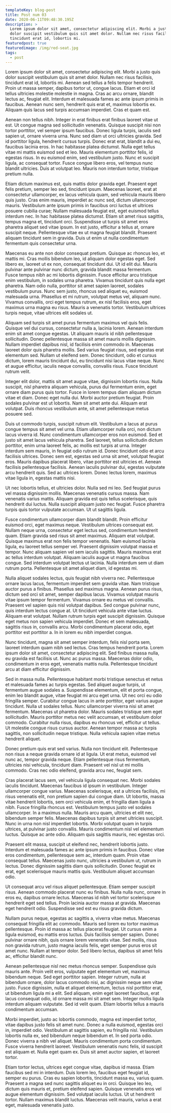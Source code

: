 ```yaml
---
templateKey: blog-post
title: Post num 03
date: 2020-06-11T09:48:30.195Z
description: >
  Lorem ipsum dolor sit amet, consectetur adipiscing elit. Morbi a justo quis
  dolor suscipit vestibulum quis sit amet dolor. Nullam nec risus facilisis,
  tincidunt erat id, lobortis mi. 
featuredpost: true
featuredimage: /img/red-seat.jpg
tags:
  - post
---
```

Lorem ipsum dolor sit amet, consectetur adipiscing elit. Morbi a justo quis dolor suscipit vestibulum quis sit amet dolor. Nullam nec risus facilisis, tincidunt erat id, lobortis mi. Aenean sed tellus a felis tempor hendrerit. Proin ut massa semper, dapibus tortor ut, congue lacus. Etiam et orci id tellus ultricies molestie molestie in magna. Cras ac arcu ornare, blandit lectus ac, feugiat elit. Interdum et malesuada fames ac ante ipsum primis in faucibus. Aenean nunc sem, hendrerit quis erat et, maximus lobortis ex. Aliquam quis lacus sed turpis accumsan imperdiet. Cras et quam est.



Aenean non tellus nibh. Integer in erat finibus erat finibus laoreet vitae ut est. Ut congue magna sed sollicitudin venenatis. Quisque suscipit nisi non tortor porttitor, vel semper ipsum faucibus. Donec ligula turpis, iaculis sed sapien ut, ornare viverra urna. Nunc sed diam ut orci ultricies gravida. Sed id porttitor ligula, hendrerit cursus turpis. Donec erat erat, blandit a dui eu, faucibus lacinia eros. In hac habitasse platea dictumst. Nulla eget tellus vitae mi mattis euismod sed et leo. Mauris elementum porttitor felis, id egestas risus. In eu euismod enim, sed vestibulum justo. Nunc et suscipit ligula, ac consequat tortor. Fusce congue libero eros, vel tempus nunc blandit ultricies. Duis at volutpat leo. Mauris non interdum tortor, tristique pretium nulla.



Etiam dictum maximus est, quis mattis dolor gravida eget. Praesent eget felis pretium, semper leo sed, tincidunt ipsum. Maecenas laoreet, erat at consectetur ullamcorper, ex lacus vehicula quam, sed vehicula mauris libero quis justo. Cras enim mauris, imperdiet ac nunc sed, dictum ullamcorper mauris. Vestibulum ante ipsum primis in faucibus orci luctus et ultrices posuere cubilia curae; Nullam malesuada feugiat est, eget euismod tellus interdum nec. In hac habitasse platea dictumst. Etiam sit amet risus sagittis, tempus magna et, tincidunt orci. Suspendisse ut turpis sit amet eros pharetra aliquet sed vitae ipsum. In est justo, efficitur a tellus at, ornare suscipit neque. Pellentesque vitae ex ut magna feugiat blandit. Praesent aliquam tincidunt sem in gravida. Duis ut enim ut nulla condimentum fermentum quis consectetur urna.



Maecenas eu ante non dolor consequat pretium. Quisque ac rhoncus leo, et mattis mi. Cras mollis bibendum leo, id aliquam dolor egestas eget. Sed libero ex, laoreet ut ex non, consequat tincidunt dui. Ut id elit dui. Mauris pulvinar ante pulvinar nunc dictum, gravida blandit massa fermentum. Fusce tempus nibh ac mi lobortis dignissim. Fusce efficitur arcu tristique enim vestibulum, in sodales urna pharetra. Vivamus tincidunt quis nulla eget pharetra. Nam odio nulla, porttitor sit amet sapien laoreet, sodales vestibulum purus. Nunc sem justo, rhoncus sed aliquet eu, euismod malesuada urna. Phasellus et mi rutrum, volutpat metus vel, aliquam nunc. Vivamus convallis, orci eget tempus rutrum, ex nisl facilisis eros, eget maximus urna magna eu risus. Mauris a venenatis tortor. Vestibulum ultrices turpis neque, vitae ultrices elit sodales ut.



Aliquam sed turpis sit amet purus fermentum maximus vel quis felis. Quisque vel dui cursus, consectetur nulla a, lacinia lorem. Aenean interdum enim sit amet congue egestas. Ut aliquam mauris id nibh pellentesque sollicitudin. Donec pellentesque massa sit amet mauris mollis dignissim. Nullam imperdiet dapibus nisl, id facilisis enim commodo in. Maecenas laoreet dolor quis pharetra mollis. Sed varius feugiat risus, sed egestas erat elementum sed. Nullam ut eleifend sem. Donec tincidunt, odio et cursus dictum, lorem mauris tincidunt dui, eu tincidunt nisi lacus vitae neque. Nunc et augue efficitur, iaculis neque convallis, convallis risus. Fusce tincidunt rutrum velit.



Integer elit dolor, mattis sit amet augue vitae, dignissim lobortis risus. Nulla suscipit, nisl pharetra aliquam vehicula, purus dui fermentum enim, eget ornare diam purus quis tortor. Fusce in lorem tempus diam aliquam dictum vitae et diam. Donec eget nulla dui. Morbi auctor pretium feugiat. Proin sodales pulvinar est ut lobortis. Nam sit amet ante dui. Aliquam erat volutpat. Duis rhoncus vestibulum ante, sit amet pellentesque metus posuere sed.



Duis ut commodo turpis, suscipit rutrum elit. Vestibulum a lacus at purus congue tempus sit amet vel urna. Etiam ullamcorper nulla orci, non dictum lacus viverra id. Nunc condimentum ullamcorper eros non euismod. Sed et justo sit amet lacus vehicula pharetra. Sed laoreet, tellus sollicitudin dictum porttitor, enim urna laoreet felis, ac mollis est turpis at urna. Integer interdum sem mauris, in feugiat odio rutrum id. Donec tincidunt odio et arcu facilisis ultrices. Donec sem est, egestas sed urna sit amet, volutpat feugiat eros. Mauris dapibus placerat libero, vitae porttitor est ultricies et. Aenean facilisis pellentesque facilisis. Aenean iaculis pulvinar dui, egestas vulputate arcu hendrerit quis. Sed ac ultrices lorem. Donec lectus lorem, maximus vitae ligula in, egestas mattis nisi.



Ut nec lobortis tellus, et ultricies dolor. Nulla sed mi leo. Sed feugiat purus vel massa dignissim mollis. Maecenas venenatis cursus massa. Nam venenatis varius mattis. Aliquam gravida est quis tellus scelerisque, quis hendrerit dui luctus. Nulla suscipit aliquam justo nec feugiat. Fusce pharetra turpis quis tortor vulputate accumsan. Ut ut sagittis ligula.



Fusce condimentum ullamcorper diam blandit blandit. Proin efficitur euismod orci, eget maximus neque. Vestibulum ultrices consequat est. Nullam neque urna, consectetur eget lectus sed, condimentum hendrerit quam. Etiam gravida sed risus sit amet maximus. Aliquam erat volutpat. Quisque maximus erat non felis tempor venenatis. Nam euismod lacinia ligula, eu laoreet tellus semper vel. Praesent dignissim volutpat massa et tempor. Nunc aliquam sapien vel sem iaculis sagittis. Mauris maximus erat ac tellus interdum volutpat. Aliquam iaculis augue ut magna faucibus congue. Sed interdum volutpat lectus ut lacinia. Nulla interdum sem ut diam rutrum porta. Pellentesque sit amet aliquet diam, id egestas mi.



Nulla aliquet sodales lectus, quis feugiat nibh viverra nec. Pellentesque ornare lacus lacus, fermentum imperdiet sem gravida vitae. Nam tristique auctor purus a finibus. Phasellus sed maximus magna. Aenean purus risus, dictum sed orci sit amet, semper dapibus lacus. Vivamus volutpat mauris vitae ipsum tempor fermentum. Vivamus ornare eu metus vel convallis. Praesent vel sapien quis nisl volutpat dapibus. Sed congue pulvinar nunc, quis interdum lectus congue at. Ut tincidunt vehicula ante vitae luctus. Aliquam erat volutpat. Nullam rutrum turpis eget suscipit dignissim. Quisque eget metus non sapien vehicula imperdiet. Donec et sem malesuada, sagittis risus in, convallis arcu. Morbi condimentum placerat odio, eget porttitor est porttitor a. In in lorem eu nibh imperdiet congue.



Nunc tincidunt, magna sit amet semper interdum, felis nisl porta sem, laoreet interdum quam nibh sed lectus. Cras tempus hendrerit porta. Lorem ipsum dolor sit amet, consectetur adipiscing elit. Sed finibus massa nulla, eu gravida est facilisis ut. Nunc ac purus massa. Maecenas dolor odio, condimentum in eros eget, venenatis mattis nulla. Pellentesque tincidunt arcu at diam efficitur dignissim.



Sed in massa nulla. Pellentesque habitant morbi tristique senectus et netus et malesuada fames ac turpis egestas. Sed aliquet augue turpis, ut fermentum augue sodales a. Suspendisse elementum, elit et porta congue, enim leo blandit augue, vitae feugiat mi arcu eget urna. Ut nec orci eu odio fringilla semper. Curabitur congue lacus in ante porttitor, eget varius augue tincidunt. Nulla ut sodales tellus. Nunc ullamcorper viverra nisi sit amet fermentum. Maecenas ut pharetra dolor. Mauris sodales tristique sem eget sollicitudin. Mauris porttitor metus nec velit accumsan, et vestibulum dolor commodo. Curabitur nulla risus, dapibus eu rhoncus vel, efficitur ut tellus. Ut molestie congue risus cursus auctor. Aenean tempor massa ac turpis sagittis, non sollicitudin neque tristique. Nulla vehicula sapien vitae metus hendrerit aliquet.



Donec pretium quis erat sed varius. Nulla non tincidunt elit. Pellentesque non risus a neque gravida ornare id at ligula. Ut erat metus, euismod vel nunc ac, tempor gravida neque. Etiam pellentesque risus fermentum, ultricies nisi vehicula, tincidunt diam. Praesent vel nisl ut mi mollis commodo. Cras nec odio eleifend, gravida arcu nec, feugiat sem.



Cras placerat lacus sem, vel vehicula ligula consequat nec. Morbi sodales iaculis tincidunt. Maecenas faucibus id ipsum in vestibulum. Integer ullamcorper congue varius. Maecenas scelerisque, est a ultrices facilisis, mi risus venenatis elit, non pretium sapien dui congue diam. Ut lobortis, massa vitae hendrerit lobortis, sem orci vehicula enim, et fringilla diam ligula a nibh. Fusce fringilla rhoncus est. Vestibulum tempus justo vel sodales ullamcorper. In a maximus nulla. Mauris arcu quam, ultricies et elit nec, bibendum semper felis. Maecenas dapibus turpis sit amet ultricies suscipit. Nunc in urna non nisl imperdiet lobortis. Morbi volutpat quam in turpis ultrices, at pulvinar justo convallis. Mauris condimentum nisl vel elementum luctus. Quisque ac ante odio. Aliquam quis sagittis mauris, nec egestas orci.



Praesent elit massa, suscipit ut eleifend nec, hendrerit lobortis justo. Interdum et malesuada fames ac ante ipsum primis in faucibus. Donec vitae eros condimentum, pellentesque sem ac, interdum quam. Proin vitae consequat tellus. Maecenas justo nunc, ultricies a vestibulum ut, rutrum in lectus. Donec dignissim sagittis diam quis sollicitudin. Donec feugiat ex erat, eget scelerisque mauris mattis quis. Vestibulum aliquet accumsan odio.



Ut consequat arcu vel risus aliquet pellentesque. Etiam semper suscipit risus. Aenean commodo placerat nunc eu finibus. Nulla nulla nunc, ornare in eros eu, dapibus ornare lectus. Maecenas id nibh vel tortor scelerisque hendrerit eget sed tellus. Proin lacinia auctor massa at gravida. Maecenas eget hendrerit odio. Suspendisse sed est eu risus gravida dictum.



Nullam purus neque, egestas ac sagittis a, viverra vitae metus. Maecenas consequat fringilla elit ac commodo. Mauris sed lorem eu tortor maximus pellentesque. Proin id massa ac tellus placerat feugiat. Ut cursus enim a ligula euismod, eu mattis eros luctus. Duis facilisis semper sapien. Donec pulvinar ornare nibh, quis ornare lorem venenatis vitae. Sed mollis, risus non gravida rutrum, justo magna iaculis felis, eget semper purus eros sit amet nunc. Nullam at tempor dolor. Sed libero lectus, dapibus sit amet felis ac, efficitur blandit nunc.



Aenean pellentesque nisl nec metus rhoncus semper. Suspendisse quis mauris ante. Proin velit eros, vulputate eget elementum vel, maximus bibendum neque. Sed eget porttitor sapien. Integer rutrum, nulla at bibendum ornare, dolor lacus commodo nisi, ac dignissim neque sem vitae justo. Fusce dignissim, nulla et aliquet elementum, lectus nisl porttitor erat, ut bibendum ligula mi a elit. Sed aliquam, enim eget laoreet faucibus, erat lacus consequat odio, id ornare massa mi sit amet sem. Integer mollis ligula interdum aliquam vulputate. Sed id velit quam. Etiam lobortis tellus a mauris condimentum accumsan.



Morbi imperdiet, justo ac lobortis commodo, magna est imperdiet tortor, vitae dapibus justo felis sit amet nunc. Donec a nulla euismod, egestas orci in, imperdiet odio. Vestibulum at sagittis sapien, eu fringilla nisl. Vestibulum lobortis nulla ex, sed bibendum neque bibendum et. In sed porta odio. Donec viverra a nibh vel aliquet. Mauris condimentum porta condimentum. Fusce viverra hendrerit laoreet. Vestibulum venenatis nunc felis, id suscipit est aliquam et. Nulla eget quam ex. Duis sit amet auctor sapien, et laoreet tortor.



Etiam tortor lectus, ultrices eget congue vitae, dapibus id massa. Etiam faucibus sed mi in interdum. Duis lorem leo, faucibus eget feugiat id, semper eu purus. Cras eu sapien lobortis, tincidunt massa eu, varius quam. Praesent a magna sed nunc sagittis aliquet eu in orci. Quisque leo leo, dictum quis mauris et, pretium eleifend sapien. Quisque venenatis eros vel augue elementum dignissim. Sed volutpat iaculis luctus. Ut ut hendrerit tortor. Nullam maximus blandit luctus. Maecenas velit mauris, varius a erat eget, malesuada venenatis justo.
